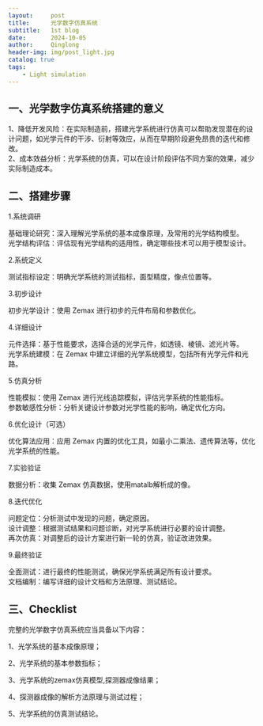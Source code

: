 ```yaml
---
layout:     post
title:      光学数字仿真系统
subtitle:   1st blog
date:       2024-10-05
author:     Qinglong
header-img: img/post_light.jpg
catalog: true
tags:
    - Light simulation
---
```


## 一、光学数字仿真系统搭建的意义

1、降低开发风险：在实际制造前，搭建光学系统进行仿真可以帮助发现潜在的设计问题，如光学元件的干涉、衍射等效应，从而在早期阶段避免昂贵的迭代和修改。  
2、成本效益分析：光学系统的仿真，可以在设计阶段评估不同方案的效果，减少实际制造成本。

   

## 二、搭建步骤

1.系统调研

基础理论研究：深入理解光学系统的基本成像原理，及常用的光学结构模型。  
光学结构评估：评估现有光学结构的适用性，确定哪些技术可以用于模型设计。

2.系统定义

测试指标设定：明确光学系统的测试指标，面型精度，像点位置等。

3.初步设计

初步光学设计：使用 Zemax 进行初步的元件布局和参数优化。

4.详细设计

元件选择：基于性能要求，选择合适的光学元件，如透镜、棱镜、滤光片等。  
光学系统建模：在 Zemax 中建立详细的光学系统模型，包括所有光学元件和光路。

5.仿真分析

性能模拟：使用 Zemax 进行光线追踪模拟，评估光学系统的性能指标。  
参数敏感性分析：分析关键设计参数对光学性能的影响，确定优化方向。

6.优化设计（可选）

优化算法应用：应用 Zemax 内置的优化工具，如最小二乘法、遗传算法等，优化光学系统的性能。

7.实验验证

数据分析：收集 Zemax 仿真数据，使用matalb解析成的像。

8.迭代优化

问题定位：分析测试中发现的问题，确定原因。  
设计调整：根据测试结果和问题诊断，对光学系统进行必要的设计调整。  
再次仿真：对调整后的设计方案进行新一轮的仿真，验证改进效果。

9.最终验证

全面测试：进行最终的性能测试，确保光学系统满足所有设计要求。  
文档编制：编写详细的设计文档和方法原理、测试结论。

## 三、Checklist

完整的光学数字仿真系统应当具备以下内容：

1、光学系统的基本成像原理；

2、光学系统的基本参数指标；

3、光学系统的zemax仿真模型,探测器成像结果；

4、探测器成像的解析方法原理与测试过程；

5、光学系统的仿真测试结论。
